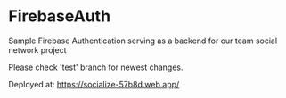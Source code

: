 # FirebaseAuth
Sample Firebase Authentication serving as a backend for our team social network project

Please check 'test' branch for newest changes.

Deployed at: https://socialize-57b8d.web.app/
